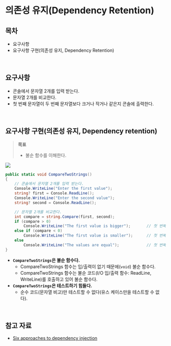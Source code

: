 # 의존성 유지(Dependency Retention)

## 목차
- 요구사항
- 요구사항 구현(의존성 유지, Dependency Retention)

<br/>

## 요구사항
- 콘솔에서 문자열 2개를 입력 받는다.
- 문자열 2개를 비교한다.
- 첫 번째 문자열이 두 번째 문자열보다 크거나 작거나 같은지 콘솔에 출력한다.

<br/>

## 요구사항 구현(의존성 유지, Dependency retention)
> **목표**
> - 불순 함수를 이해한다.

![](./images/2023-12-09-23-05-52.png)

```cs
public static void CompareTwoStrings()
{
    // 콘솔에서 문자열 2개를 입력 받는다.
    Console.WriteLine("Enter the first value");
    string? first = Console.ReadLine();
    Console.WriteLine("Enter the second value");
    string? second = Console.ReadLine();

    // 문자열 2개를 비교한다.
    int compare = string.Compare(first, second);
    if (compare > 0)
        Console.WriteLine("The first value is bigger");       // 첫 번째가 두 번째 문자열보다 크다.
    else if (compare < 0)
        Console.WriteLine("The first value is smaller");      // 첫 번째가 두 번째 문자열보다 작다
    else
        Console.WriteLine("The values are equal");            // 첫 번째와 두 번째 문자열이 같다.
}
```
- **`CompareTwoStrings`은 불순 함수다.**
  - CompareTwoStrings 함수는 입/출력이 없기 때문에(`void`) 불순 함수다.
  - CompareTwoStrings 함수는 불순 코드(I/O 입/출력 함수: ReadLine, WriteLine)를 호출하고 있어 불순 함수다.
- **`CompareTwoStrings`은 테스트하기 힘들다.**
  - 순수 코드(문자열 비고)만 테스트할 수 없다(유스 케이스만을 테스트할 수 없다).

<br/>

## 참고 자료
- [Six approaches to dependency injection](https://fsharpforfunandprofit.com/posts/dependencies/)
